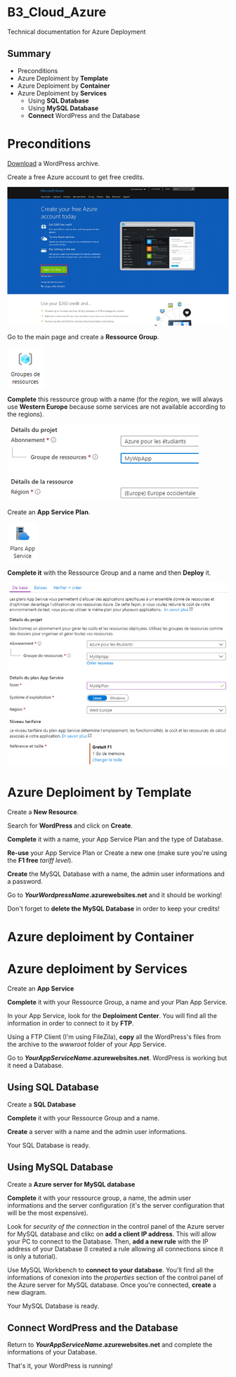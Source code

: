 # B3_Cloud_Azure
Technical documentation for Azure Deployment

## Summary
- Preconditions
- Azure Deploiment by **Template**
- Azure Deploiment by **Container**
- Azure Deploiment by **Services**
  - Using **SQL Database**
  - Using **MySQL Database**
  - **Connect** WordPress and the Database

# Preconditions
[Download](https://fr.wordpress.org/download/) a WordPress archive.

Create a free Azure account to get free credits.

![Creating free Azure account](/assets/prerequis/create_free.jpg)

Go to the main page and create a **Ressource Group**.

![Creating ressource group](/assets/prerequis/2-Creer_groupe_ressource.PNG)

**Complete** this ressource group with a name (for the *region*, we will always use **Western Europe** because some services are not available according to the regions).

![Completing ressource group](/assets/prerequis/4-completer_groupe_ressource.PNG)

Create an **App Service Plan**.

![Creating App Service Plan](/assets/prerequis/6-creer_plan_app_service.PNG)

**Complete it** with the Ressource Group and a name and then **Deploy** it.

![Completing App Service Plan](/assets/prerequis/7-completer_plan_1.PNG)
![Completing App Service Plan2](/assets/prerequis/7-completer_plan_2.PNG)

# Azure Deploiment by Template
Create a **New Resource**.

Search for **WordPress** and click on **Create**.

**Complete** it with a name, your App Service Plan and the type of Database.

**Re-use** your App Service Plan or Create a new one (make sure you're using the **F1 free** *tariff level*).

**Create** the MySQL Database with a name, the admin user informations and a password.

Go to ***YourWordpressName*.azurewebsites.net** and it should be working!

Don't forget to **delete the MySQL Database** in order to keep your credits!

# Azure deploiment by Container

# Azure deploiment by Services

Create an **App Service**

**Complete** it with your Ressource Group, a name and your Plan App Service.

In your App Service, look for the **Deploiment Center**. You will find all the information in order to connect to it by **FTP**.

Using a FTP Client (I'm using FileZila), **copy** all the WordPress's files from the archive to the *wwwroot* folder of your App Service.

Go to ***YourAppServiceName*.azurewebsites.net**. WordPress is working but it need a Database.

## Using SQL Database

Create a **SQL Database**

**Complete** it with your Ressource Group and a name.

**Create** a server with a name and the admin user informations.

Your SQL Database is ready.

## Using MySQL Database

Create a **Azure server for MySQL database**

**Complete** it with your ressource group, a name, the admin user informations and the server configuration (it's the server configuration that will be the most expensive).

Look for *security of the connection* in the control panel of the Azure server for MySQL database and clikc on **add a client IP address**. This will allow your PC to connect to the Database. Then, **add a new rule** with the IP address of your Database (I created a rule allowing all connections since it is only a tutorial).

Use MySQL Workbench to **connect to your database**. You'll find all the informations of conexion into the *properties* section of the control panel of the Azure server for MySQL database. Once you're connected, **create** a new diagram.

Your MySQL Database is ready.

## Connect WordPress and the Database

Return to ***YourAppServiceName*.azurewebsites.net** and complete the informations of your Database.

That's it, your WordPress is running!
